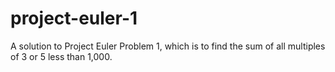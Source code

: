 # project-euler-1

A solution to Project Euler Problem 1, which is to find the sum of all multiples
of 3 or 5 less than 1,000.
 
